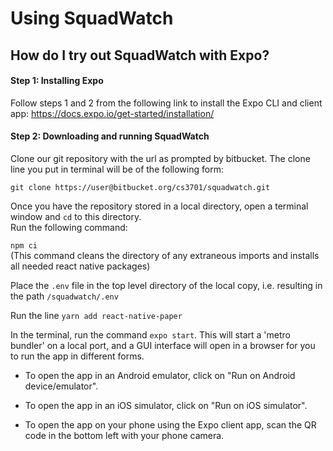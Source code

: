 # Using SquadWatch

## How do I try out SquadWatch with Expo?

#### Step 1: Installing Expo

Follow steps 1 and 2 from the following link to install the Expo CLI and client app: https://docs.expo.io/get-started/installation/

#### Step 2: Downloading and running SquadWatch

Clone our git repository with the url as prompted by bitbucket. The clone line you put in terminal will be of the following form:

```git clone https://user@bitbucket.org/cs3701/squadwatch.git```

Once you have the repository stored in a local directory, open a terminal window and ```cd``` to this directory.   
Run the following command:

```npm ci```  
(This command cleans the directory of any extraneous imports and installs all needed react native packages)  

Place the ```.env``` file in the top level directory of the local copy, i.e. resulting in the path ```/squadwatch/.env```  

Run the line ```yarn add react-native-paper```

In the terminal, run the command ```expo start```. This will start a 'metro bundler' on a local port, and a GUI interface will open in a browser for you to run the app in different forms.  

* To open the app in an Android emulator, click on "Run on Android device/emulator".  

* To open the app in an iOS simulator, click on "Run on iOS simulator".  

* To open the app on your phone using the Expo client app, scan the QR code in the bottom left with your phone camera.